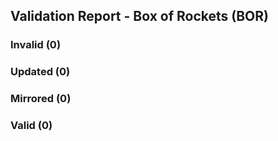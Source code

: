 ## Validation Report - Box of Rockets (BOR)


### Invalid (0)
### Updated (0)
### Mirrored (0)
### Valid (0)
